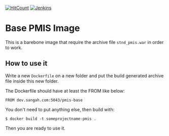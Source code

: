 [![HitCount](http://hits.dwyl.io/sangahco/sangahco/docker-pmis-base.svg)](http://hits.dwyl.io/sangahco/sangahco/docker-pmis-base)
[![Jenkins](https://img.shields.io/jenkins/s/https/dev.builder.sangah.com/job/pmis-base.svg?style=flat-square)]()

# Base PMIS Image

This is a barebone image that require the archive 
file `stnd_pmis.war` in order to work.

## How to use it

Write a new `Dockerfile` on a new folder 
and put the build generated archive file inside this new folder.

The Dockerfile should have at least the FROM like below:

    FROM dev.sangah.com:5043/pmis-base

You don't need to put anything else, then build with:

    $ docker build -t someprojectname-pmis .

Then you are ready to use it.
